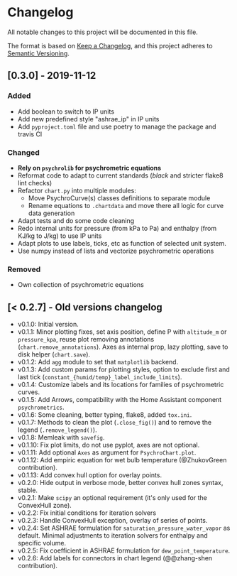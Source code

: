 # Changelog

All notable changes to this project will be documented in this file.

The format is based on [Keep a Changelog](https://keepachangelog.com/en/1.0.0/),
and this project adheres to [Semantic Versioning](https://semver.org/spec/v2.0.0.html).

## [0.3.0] - 2019-11-12

### Added

- Add boolean to switch to IP units
- Add new predefined style "ashrae_ip" in IP units
- Add `pyproject.toml` file and use poetry to manage the package and travis CI

### Changed

- **Rely on `psychrolib` for psychrometric equations**
- Reformat code to adapt to current standards (_black_ and stricter flake8 lint checks)
- Refactor `chart.py` into multiple modules:
  - Move PsychroCurve(s) classes definitions to separate module
  - Rename equations to `.chartdata` and move there all logic for curve data generation
- Adapt tests and do some code cleaning
- Redo internal units for pressure (from kPa to Pa) and enthalpy (from KJ/kg to J/kg) to use IP units
- Adapt plots to use labels, ticks, etc as function of selected unit system.
- Use numpy instead of lists and vectorize psychrometric operations

### Removed

- Own collection of psychrometric equations

## [< 0.2.7] - Old versions changelog

- v0.1.0:   Initial version.
- v0.1.1:   Minor plotting fixes, set axis position, define P with `altitude_m` or `pressure_kpa`, reuse plot removing annotations (`chart.remove_annotations`). Axes as internal prop, lazy plotting, save to disk helper (`chart.save`).
- v0.1.2:   Add `agg` module to set that `matplotlib` backend.
- v0.1.3:   Add custom params for plotting styles, option to exclude first and last tick (`constant_{humid/temp}_label_include_limits`).
- v0.1.4:   Customize labels and its locations for families of psychrometric curves.
- v0.1.5:   Add Arrows, compatibility with the Home Assistant component `psychrometrics`.
- v0.1.6:   Some cleaning, better typing, flake8, added `tox.ini`.
- v0.1.7:   Methods to clean the plot (`.close_fig()`) and to remove the legend (`.remove_legend()`).
- v0.1.8:   Memleak with `savefig`.
- v0.1.10:  Fix plot limits, do not use pyplot, axes are not optional.
- v0.1.11:  Add optional `Axes` as argument for `PsychroChart.plot`.
- v0.1.12:  Add empiric equation for wet bulb temperature (@ZhukovGreen contribution).
- v0.1.13:  Add convex hull option for overlay points.
- v0.2.0:   Hide output in verbose mode, better convex hull zones syntax, stable.
- v0.2.1:   Make `scipy` an optional requirement (it's only used for the ConvexHull zone).
- v0.2.2:   Fix initial conditions for iteration solvers
- v0.2.3:   Handle ConvexHull exception, overlay of series of points.
- v0.2.4:   Set ASHRAE formulation for `saturation_pressure_water_vapor` as default. Minimal adjustments to iteration solvers for enthalpy and specific volume.
- v0.2.5:   Fix coefficient in ASHRAE formulation for `dew_point_temperature`.
- v0.2.6:   Add labels for connectors in chart legend (@@zhang-shen contribution).
